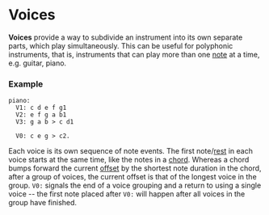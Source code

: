 # Voices

**Voices** provide a way to subdivide an instrument into its own separate parts, which play simultaneously. This can be useful for polyphonic instruments, that is, instruments that can play more than one [note](notes.md) at a time, e.g. guitar, piano. 

### Example 

    piano:
      V1: c d e f g1
      V2: e f g a b1
      V3: g a b > c d1

      V0: c e g > c2.

Each voice is its own sequence of note events. The first note/[rest](rests.md) in each voice starts at the same time, like the notes in a [chord](chords.md). Whereas a chord bumps forward the current [offset](offset.md) by the shortest note duration in the chord, after a group of voices, the current offset is that of the longest voice in the group. `V0:` signals the end of a voice grouping and a return to using a single voice -- the first note placed after `V0:` will happen after all voices in the group have finished.
